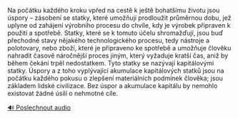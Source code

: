 
Na počátku každého kroku vpřed na cestě k ještě bohatšímu životu jsou úspory – zásobení se statky, které umožňují prodloužit průměrnou dobu, jež uplyne od zahájení výrobního procesu do chvíle, kdy je výrobek připraven k použití a spotřebě. Statky, které se k tomuto účelu shromažďují, jsou buď přechodné stavy nějakého technologického procesu, tedy nástroje a polotovary, nebo zboží, které je připraveno ke spotřebě a umožňuje člověku nahradit časově náročnější proces jiným, který vyžaduje kratší čas, aniž by během čekání trpěl nedostatkem. Tyto statky se nazývají kapitálovými statky. Úspory a z toho vyplývající akumulace kapitálových statků jsou na počátku každého pokusu o zlepšení materiálních podmínek člověka; jsou základem lidské civilizace. Bez úspor a akumulace kapitálu by nemohlo existovat žádné úsilí o nehmotné cíle.

[🔊 Poslechnout audio](/data/7-paragraphs/audio/chapter_50/para_012-Na-potku-kadho-kroku-vped-na-cest-k-jet-bo.mp3)
